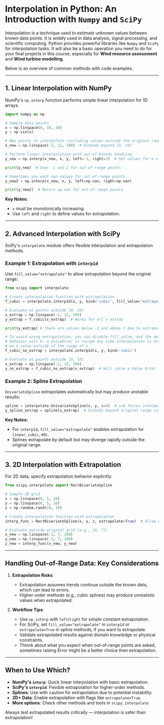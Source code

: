 
# Interpolation in Python: An Introduction with `Numpy` and  `SciPy`

Interpolation is a technique used to estimate unknown values between known data
points. It is widely used in data analysis, signal processing, and scientific 
computing. Python provides powerful libraries like `Numpy` and `SciPy` for 
interpolation tasks. It will also be a basic operation you need to do for your
final projects in this course, especially for **Wind resource assessment** and 
**Wind turbine modelling**. 

Below is an overview of common methods with code examples.

---

## 1. **Linear Interpolation with NumPy**
NumPy's `np.interp` function performs simple linear interpolation for 1D 
arrays.

```python
import numpy as np

# Sample data points
x = np.linspace(0, 10, 10)
y = np.sin(x)

# New points to interpolate (including values outside the original range)
x_new = np.linspace(-2, 12, 100)  # Extends beyond [0, 10]

# Perform linear interpolation with out-of-bounds handling
y_new = np.interp(x_new, x, y, left=-1, right=2)  # Set values for x < x.min() and x > x.max()

print(y_new)  # Uses -1 and 2 for out-of-range points

# Sometimes you want nan values for out-of-range points
y_new2 = np.interp(x_new, x, y, left=np.nan, right=np.nan)

print(y_new2)  # Return np.nan for out-of-range points
```

**Key Notes:**
- `x` must be monotonically increasing.
- Use `left` and `right` to define values for extrapolation.

---

## 2. **Advanced Interpolation with SciPy**
SciPy's `interpolate` module offers flexible interpolation and extrapolation 
methods.

### **Example 1: Extrapolation with `interp1d`**
Use `fill_value="extrapolate"` to allow extrapolation beyond the original range:

```python
from scipy import interpolate

# Create interpolation function with extrapolation
f_cubic = interpolate.interp1d(x, y, kind='cubic', fill_value="extrapolate")

# Evaluate at points outside [0, 10]
x_extrap = np.linspace(-2, 12, 100)
y_extrap = f_cubic(x_extrap)  # Works for all x_extrap

print(y_extrap) # there are values below -1 and above 1 due to extrapolation

# To avoid wrong extrapolation, you can disable fill_value, and the default 
# behavior will b: a ValueError is raised any time interpolation is attempted 
# on a value outside of the range of x
f_cubic_no_extrap = interpolate.interp1d(x, y, kind='cubic')

# Evaluate at points outside [0, 10]
x_extrap = np.linspace(-2, 12, 100)
y_no_extrap = f_cubic_no_extrap(x_extrap)  # Will raise a Value Error

```

### **Example 2: Spline Extrapolation**
`UnivariateSpline` extrapolates automatically but may produce unstable results:

```python
spline = interpolate.UnivariateSpline(x, y, s=0)  # s=0 forces interpolation through all points
y_spline_extrap = spline(x_extrap)  # Extends beyond original range (use with caution!)
```

**Key Notes:**
- For `interp1d`, `fill_value="extrapolate"` enables extrapolation for `linear`, `cubic`, etc.
- Splines extrapolate by default but may diverge rapidly outside the original range.

---

## 3. **2D Interpolation with Extrapolation**
For 2D data, specify extrapolation behavior explicitly:

```python
from scipy.interpolate import RectBivariateSpline

# Sample 2D grid
x = np.linspace(0, 5, 10)
y = np.linspace(0, 5, 10)
z = np.random.rand(10, 10)

# Create interpolation function with extrapolation
interp_func = RectBivariateSpline(x, y, z, extrapolate=True)  # Allow extrapolation

# Evaluate outside original grid (e.g., [0, 7])
x_new = np.linspace(-1, 7, 100)
y_new = np.linspace(-1, 7, 100)
z_new = interp_func(x_new, y_new)
```

---

## Handling Out-of-Range Data: Key Considerations
1. **Extrapolation Risks**:
   - Extrapolation assumes trends continue outside the known data, which can 
   lead to errors.
   - Higher-order methods (e.g., cubic splines) may produce unrealistic values 
   when extrapolated.

2. **Workflow Tips**:
   - Use `np.interp` with `left`/`right` for simple constant extrapolation.
   - For SciPy, set `fill_value="extrapolate"` in `interp1d` or 
   `extrapolate=True` in spline methods, if you want to extrapolate.
   - Validate extrapolated results against domain knowledge or physical 
   constraints.
   - Thinnk about what you expect when out-of-range points are asked, sometimes
   raising Error might be a better choice then extrapolation.

---

## When to Use Which?
- **NumPy's `interp`**: Quick linear interpolation with basic extrapolation.
- **SciPy's `interp1d`**: Flexible extrapolation for higher-order methods.
- **Splines**: Use with caution for extrapolation due to potential instability.
- **2D+ Data**: Enable extrapolation with flags like `extrapolate=True`.
- **More options**: Check other methods and tools in `scipy.interpolate`

Always test extrapolated results critically — interpolation is safer than 
extrapolation!